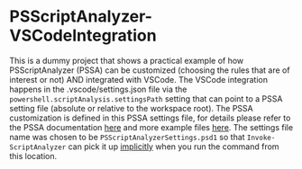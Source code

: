 # PSScriptAnalyzer-VSCodeIntegration

This is a dummy project that shows a practical example of how PSScriptAnalyzer (PSSA) can be customized (choosing the rules that are of interest or not) AND integrated with VSCode.
The VSCode integration happens in the .vscode/settings.json file via the `powershell.scriptAnalysis.settingsPath` setting that can point to a PSSA setting file (absolute or relative to the workspace root).
The PSSA customization is defined in this PSSA settings file, for details please refer to the PSSA documentation [here](https://github.com/PowerShell/PSScriptAnalyzer/#explicit) and more example files [here](https://github.com/PowerShell/PSScriptAnalyzer/tree/development/Engine/Settings). The settings file name was chosen to be `PSScriptAnalyzerSettings.psd1` so that `Invoke-ScriptAnalyzer` can pick it up [implicitly](https://github.com/PowerShell/PSScriptAnalyzer#implicit) when you run the command from this location.
